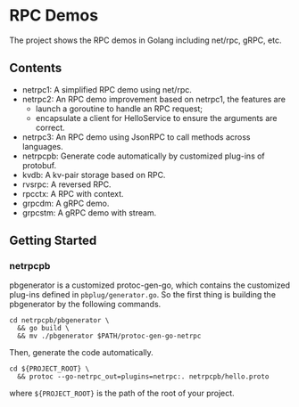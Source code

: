 # RPC Demos

The project shows the RPC demos in Golang including net/rpc, gRPC, etc.

## Contents

- netrpc1: A simplified RPC demo using net/rpc.
- netrpc2: An RPC demo improvement based on netrpc1, the features are
    - launch a goroutine to handle an RPC request;
    - encapsulate a client for HelloService to ensure the arguments are correct.
- netrpc3: An RPC demo using JsonRPC to call methods across languages.
- netrpcpb: Generate code automatically by customized plug-ins of protobuf.
- kvdb: A kv-pair storage based on RPC.
- rvsrpc: A reversed RPC.
- rpcctx: A RPC with context.
- grpcdm: A gRPC demo.
- grpcstm: A gRPC demo with stream.

## Getting Started

### netrpcpb

pbgenerator is a customized protoc-gen-go, which contains the customized plug-ins defined in `pbplug/generator.go`. So the first thing is building the pbgenerator by the following commands.

```shell
cd netrpcpb/pbgenerator \
  && go build \
  && mv ./pbgenerator $PATH/protoc-gen-go-netrpc
```

Then, generate the code automatically.

```shell
cd ${PROJECT_ROOT} \
  && protoc --go-netrpc_out=plugins=netrpc:. netrpcpb/hello.proto
```

where `${PROJECT_ROOT}` is the path of the root of your project.
